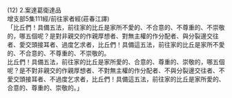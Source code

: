 (12) 2.案達葛衛達品  
增支部5集111經/前往家者經(莊春江譯)  
「比丘們！具備五法，前往家的比丘是家所不愛的、不合意的、不尊重的、不崇敬的，哪五個呢？是對非親交的作親厚想者、對無主權的作分配者、與分裂邊交往者、愛交頭接耳者、過度乞求者，比丘們！具備這五法，前往家的比丘是家所不愛的、不合意的、不尊重的、不崇敬的。  
比丘們！具備五法，前往家的比丘是家所愛的、合意的、尊重的、崇敬的，哪五個呢？是不對非親交的作親厚想者、不對無主權的作分配者、不與分裂邊交往者、不愛交頭接耳者、不過度乞求者，比丘們！具備這五法，前往家的比丘是家所愛的、合意的、尊重的、崇敬的。」  
  
  
